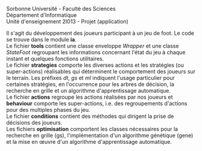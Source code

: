Sorbonne Université - Faculté des Sciences<br />
Département d'Informatique<br />
Unité d'enseignement 2I013 - Projet (application)<br />

Il s'agit du développement des joueurs participant à un jeu de foot.
Le code se trouve dans le module **ia**.<br />
Le fichier **tools** contient une classe enveloppe *Wrapper* et une classe *StateFoot* regroupant les informations concernant l'état du jeu à chaque instant et quelques fonctions utilitaires.<br />
Le fichier **strategies** comporte les diverses actions et les stratégies (ou super-actions) réalisables qui déterminent le comportement des joueurs sur le terrain. Les préfixes *dt*, *gs* et *ml* indiquent l'usage particulier pour certaines stratégies, en l'occurrence pour les arbres de décision, la recherche en grille et un algorithme d'apprentissage automatique.<br />
Le fichier **actions** regroupe les actions réalisées par nos joueurs et **behaviour** comporte les super-actions, i.e. des regroupements d'actions pour des multiples phases du jeu.<br />
Le fichier **conditions** contient des méthodes qui dirigent la prise de décisions des joueurs.<br />
Les fichiers **optimisation** comportent les classes nécessaires pour la recherche en grille (gs), l'implémentation d'un algorithme génétique (gene) et la mise en œuvre d'un algorithme d'apprentissage automatique.<br />
